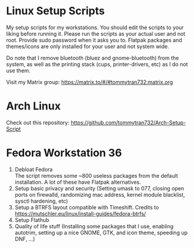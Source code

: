 # Linux Setup Scripts
My setup scripts for my workstations. You should edit the scripts to your liking before running it. 
Please run the scripts as your actual user and not root. Provide sudo password when it asks you to. Flatpak packages and themes/icons are only installed for your user and not system wide. <br />

Do note that I remove bluetooth (bluez and gnome-bluetooth) from the system, as well as the printing stack (cups, printer-drivers, etc) as I do not use them. 

Visit my Matrix group: https://matrix.to/#/#tommytran732:matrix.org

# Arch Linux
Check out this repository: https://github.com/tommytran732/Arch-Setup-Script <br />

# Fedora Workstation 36

1. Debloat Fedora <br />
The script removes some ~800 useless packages from the default installation. A lot of these have Flatpak alternatives. <br />
2. Setup basic privacy and security (Setting umask to 077, closing open ports on firewalld, randomizing mac address, kernel module blacklist, sysctl hardening, etc) <br />
3. Setup a BTRFS layout compatible with Timeshift. Credits to https://mutschler.eu/linux/install-guides/fedora-btrfs/ <br />
4. Setup Flathub <br >
5. Quality of life stuff (Installing some packages that I use, enabling autotrim, setting up a nice GNOME, GTK, and icon theme, speeding up DNF, ...) <br />
